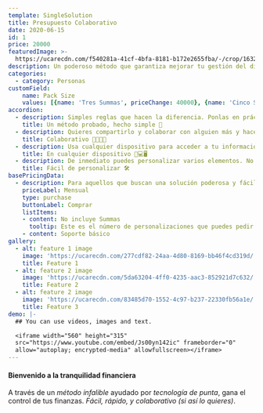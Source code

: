 ```yaml
---
template: SingleSolution
title: Presupuesto Colaborativo
date: 2020-06-15
id: 1
price: 20000
featuredImage: >-
  https://ucarecdn.com/f540281a-41cf-4bfa-8181-b172e2655fba/-/crop/1632x1777/0,672/-/preview/
description: Un poderoso método que garantiza mejorar tu gestión del dinero. Aplica un método infalible y controla tus finanzas!
categories:
  - category: Personas
customField: 
    name: Pack Size
    values: [{name: 'Tres Summas', priceChange: 40000}, {name: 'Cinco Summas', priceChange: 60000}, {name: 'Diez Summas', priceChange: 80000}]
accordion:
  - description: Simples reglas que hacen la diferencia. Ponlas en práctica de manera natural. Únete a miles de personas que han ganado el control de sus finanzas
    title: Un método probado, hecho simple 🤗
  - description: Quieres compartirlo y colaborar con alguien más y hacerlo juntos? tu pareja o tu familia. Hasta 5 personas por el mismo precio.
    title: Colaborativo 👨‍👩‍👦‍👦
  - description: Usa cualquier dispositivo para acceder a tu información. Tu teléfono móvil, tu portátil y hasta en tu nevera -si es de esas nuevas 😉-.
    title: En cualquier dispositivo 📱💻🖥
  - description: De inmediato puedes personalizar varios elementos. No es suficiente? Tranquilo, usa nuestro sistema de summas para añadir eso que necesitas para que sea perfecto! 💡
    title: Fácil de personalizar 🛠
basePricingData:
  - description: Para aquellos que buscan una solución poderosa y fácil de usar que les permita tener el control de sus finanzas.
    priceLabel: Mensual
    type: purchase
    buttonLabel: Comprar
    listItems:
    - content: No incluye Summas
      tooltip: Este es el número de personalizaciones que puedes pedir al mes.
    - content: Soporte básico
gallery:
  - alt: feature 1 image
    image: 'https://ucarecdn.com/277cdf82-24aa-4d80-8169-bb46f4cd319d/'
    title: Feature 1
  - alt: feature 2 image
    image: 'https://ucarecdn.com/5da63204-4ff0-4235-aac3-852921d7c632/'
    title: Feature 2
  - alt: feature 2 image
    image: 'https://ucarecdn.com/83485d70-1552-4c97-b237-22330fb56a1e/'
    title: Feature 3
demo: |-
  ## You can use videos, images and text.

  <iframe width="560" height="315"
  src="https://www.youtube.com/embed/Js00yn142ic" frameborder="0"
  allow="autoplay; encrypted-media" allowfullscreen></iframe>
---
```


#### Bienvenido a la tranquilidad financiera

A través de un *método infalible* ayudado por *tecnología de punta*, gana el control de tus finanzas. *Fácil, rápido, y colaborativo (si así lo quieres)*.

<!-- <iframe src="https://coda.io/embed/_4mEHOfRyz/_suEDV?viewMode=embedplay&hideSections=true" width=700 height=500 style="max-width: 100%; margin-top:-90px;" allow="fullscreen"></iframe> -->